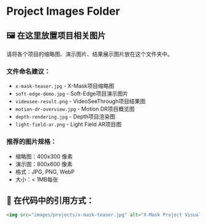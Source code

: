 # Project Images Folder

## 🖼️ 在这里放置项目相关图片

请将各个项目的缩略图、演示图片、结果展示图片放在这个文件夹中。

### 文件命名建议：
- `x-mask-teaser.jpg` - X-Mask项目缩略图
- `soft-edge-demo.jpg` - Soft-Edge项目演示图片  
- `videosee-result.png` - VideoSeeThrough项目结果图
- `motion-dr-overview.jpg` - Motion DR项目概览图
- `depth-rendering.jpg` - Depth项目渲染图
- `light-field-ar.png` - Light Field AR项目图

### 推荐的图片规格：
- 缩略图：400x300 像素
- 演示图：800x600 像素
- 格式：JPG, PNG, WebP
- 大小：< 1MB每张

## 🎯 在代码中的引用方式：
```html
<img src="images/projects/x-mask-teaser.jpg" alt="X-Mask Project Visualization">
```

